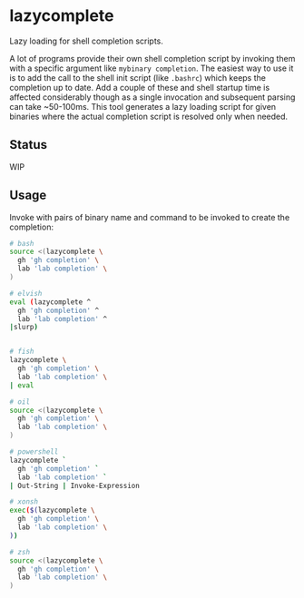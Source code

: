 # lazycomplete

Lazy loading for shell completion scripts.

A lot of programs provide their own shell completion script by invoking them with a specific argument like `mybinary completion`. The easiest way to use it is to add the call to the shell init script (like `.bashrc`) which keeps the completion up to date. Add a couple of these and shell startup time is affected considerably though as a single invocation and subsequent parsing can take ~50-100ms. This tool generates a lazy loading script for given binaries where the actual completion script is resolved only when needed.
## Status

WIP

## Usage

Invoke with pairs of binary name and command to be invoked to create the completion:

```sh
# bash
source <(lazycomplete \
  gh 'gh completion' \
  lab 'lab completion' \
)

# elvish
eval (lazycomplete ^
  gh 'gh completion' ^
  lab 'lab completion' ^
|slurp)


# fish
lazycomplete \
  gh 'gh completion' \
  lab 'lab completion' \
| eval

# oil
source <(lazycomplete \
  gh 'gh completion' \
  lab 'lab completion' \
)

# powershell
lazycomplete `
  gh 'gh completion' `
  lab 'lab completion' `
| Out-String | Invoke-Expression

# xonsh
exec($(lazycomplete \
  gh 'gh completion' \
  lab 'lab completion' \
))

# zsh
source <(lazycomplete \
  gh 'gh completion' \
  lab 'lab completion' \
)
```
